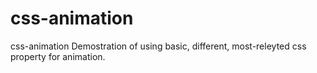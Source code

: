 # css-animation
css-animation
Demostration of using basic, different, most-releyted css property for animation.
